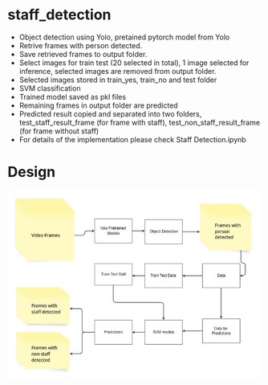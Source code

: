 # staff_detection

 + Object detection using Yolo, pretained pytorch model from Yolo
 + Retrive frames with person detected.
 + Save retrieved frames to output folder.
 + Select images for train test (20 selected in total), 1 image selected for inference, selected images are removed from output folder.
 + Selected images stored in train_yes, train_no and test folder
 + SVM classification
 + Trained model saved as pkl files
 + Remaining frames in output folder are predicted
 + Predicted result copied and separated into two folders, test_staff_result_frame (for frame with staff), test_non_staff_result_frame (for frame without staff)
 + For details of the implementation please check Staff Detection.ipynb

# Design

![alt text](design.jpg "Flow of Detection")
